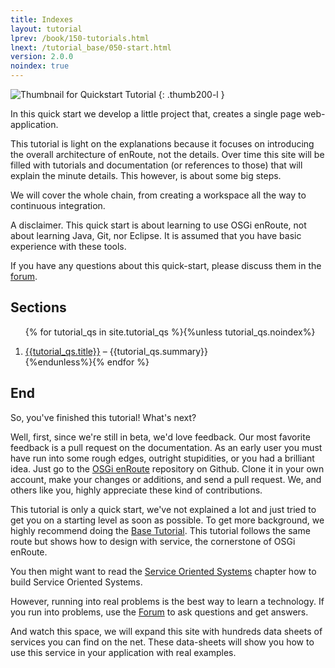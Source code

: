 ```yaml
---
title: Indexes 
layout: tutorial
lprev: /book/150-tutorials.html
lnext: /tutorial_base/050-start.html
version: 2.0.0
noindex: true
---
```


![Thumbnail for Quickstart Tutorial](/img/qs/app-0.png)
{: .thumb200-l }

In this quick start we develop a little project that, creates a single page web-application.

This tutorial is light on the explanations because it focuses on introducing the overall architecture of enRoute, not the details. Over time this site will be filled with tutorials and documentation (or references to those) that will explain the minute details. This however, is about some big steps.

We will cover the whole chain, from creating a workspace all the way to continuous integration.

A disclaimer. This quick start is about learning to use OSGi enRoute, not about learning Java, Git, nor Eclipse. It is assumed that you have basic experience with these tools.

If you have any questions about this quick-start, please discuss them in the [forum][forum].

## Sections

<div>
<ol>

{% for tutorial_qs in site.tutorial_qs %}{%unless tutorial_qs.noindex%}<li><a href="{{tutorial_qs.url}}">{{tutorial_qs.title}}</a> – {{tutorial_qs.summary}}</li>
{%endunless%}{% endfor %}

</ol>
</div>


## End

So, you've finished this tutorial! What's next?

Well, first, since we're still in beta, we'd love feedback. Our most favorite feedback is a pull request on the documentation. As an early user you must have run into some rough edges, outright stupidities, or you had a brilliant idea. Just go to the [OSGi enRoute][enroute-doc] repository on Github. Clone it in your own account, make your changes or additions, and send a pull request. We, and others like you, highly appreciate these kind of contributions.

This tutorial is only a quick start, we've not explained a lot and just tried to get you on a starting level as soon as possible. To get more background, we highly recommend doing the [Base Tutorial](220-tutorial-base.html). This tutorial follows the same route but shows how to design with service, the cornerstone of OSGi enRoute.

You then might want to read the [Service Oriented Systems](215-sos.html) chapter how to build Service Oriented Systems.

However, running into real problems is the best way to learn a technology. If you run into problems, use the [Forum][forum] to ask questions and get answers.

And watch this space, we will expand this site with hundreds data sheets of services you can find on the net. These data-sheets will show you how to use this service in your application with real examples. 

[forum]: /forum.html
[enroute-doc]: https://github.com/osgi/osgi.enroute.site
